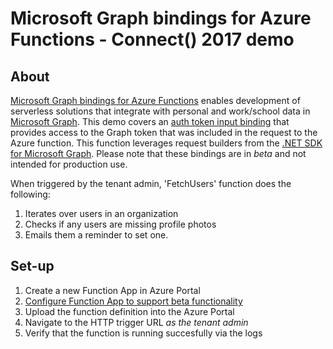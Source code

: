 # Microsoft Graph bindings for Azure Functions - Connect() 2017 demo
## About
[Microsoft Graph bindings for Azure Functions](https://docs.microsoft.com/en-us/azure/azure-functions/functions-bindings-microsoft-graph) enables development of serverless solutions that integrate with personal and work/school data in [Microsoft Graph](https://graph.microsoft.com). This demo covers an [auth token input binding](https://docs.microsoft.com/en-us/azure/azure-functions/functions-bindings-microsoft-graph#auth-token-input-binding) that provides access to the Graph token that was included in the request to the Azure function. This function leverages request builders from the [.NET SDK for Microsoft Graph](https://github.com/microsoftgraph/msgraph-sdk-dotnet). Please note that these bindings are in *beta* and not intended for production use.

When triggered by the tenant admin, 'FetchUsers' function does the following:
1) Iterates over users in an organization
2) Checks if any users are missing profile photos 
3) Emails them a reminder to set one.

## Set-up
1) Create a new Function App in Azure Portal 
2) [Configure Function App to support beta functionality](https://docs.microsoft.com/en-us/azure/azure-functions/functions-bindings-microsoft-graph)
3) Upload the function definition into the Azure Portal
4) Navigate to the HTTP trigger URL *as the tenant admin*
5) Verify that the function is running succesfully via the logs
